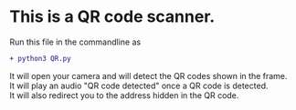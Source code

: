 # This is a QR code scanner.
Run this file in the commandline as 
```diff 
+ python3 QR.py 
```
It will open your camera and will detect the QR codes shown in the frame. <br/>
It will play an audio "QR code detected" once a QR code is detected. <br/> 
It will also redirect you to the address hidden in the QR code.
